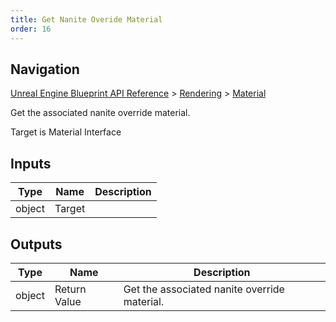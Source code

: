 ```yaml
---
title: Get Nanite Overide Material
order: 16
---
```

## Navigation

[Unreal Engine Blueprint API Reference](https://dev.epicgames.com/documentation/en-us/unreal-engine/BlueprintAPI) > [Rendering](https://dev.epicgames.com/documentation/en-us/unreal-engine/BlueprintAPI/Rendering) > [Material](https://dev.epicgames.com/documentation/en-us/unreal-engine/BlueprintAPI/Rendering/Material)

Get the associated nanite override material.

Target is Material Interface

## Inputs

| Type | Name | Description |
| --- | --- | --- |
| object | Target |  |

## Outputs

| Type | Name | Description |
| --- | --- | --- |
| object | Return Value | Get the associated nanite override material. |
